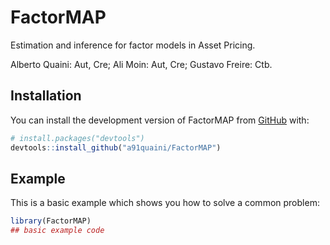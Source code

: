 # FactorMAP

<!-- badges: start -->
<!-- badges: end -->

Estimation and inference for factor models in Asset Pricing.

Alberto Quaini: Aut, Cre;
Ali Moin: Aut, Cre;
Gustavo Freire: Ctb.

## Installation

You can install the development version of FactorMAP from [GitHub](https://github.com/) with:

``` r
# install.packages("devtools")
devtools::install_github("a91quaini/FactorMAP")
```

## Example

This is a basic example which shows you how to solve a common problem:

``` r
library(FactorMAP)
## basic example code
```


